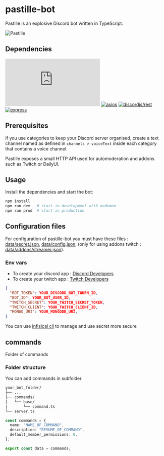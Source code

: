 # pastille-bot

Pastille is an explosive Discord bot written in TypeScript.

![Pastille](https://images.cdn.jeremiemeunier.fr/github/pastille_couv.png)

## Dependencies

[![discord.js](https://img.shields.io/npm/v/discord.js?label=discord.js)](https://www.npmjs.com/package/discord.js)
[![axios](https://img.shields.io/npm/v/axios?label=axios)](https://www.npmjs.com/package/axios)
[![discordjs/rest](https://img.shields.io/npm/v/@discordjs/rest?label=@discordjs/rest)](https://www.npmjs.com/package/@discordjs/rest)
[![express](https://img.shields.io/npm/v/express?label=express)](https://www.npmjs.com/package/express)

## Prerequisites

If you use categories to keep your Discord server organised, create a text channel named as defined in `channels > voiceText` inside each category that contains a voice channel.

Pastille exposes a small HTTP API used for automoderation and addons such as Twitch or DailyUI.

## Usage

Install the dependencies and start the bot:

```bash
npm install
npm run dev   # start in development with nodemon
npm run prod  # start in production
```

## Configuration files

For configuration of pastille-bot you must have these files : [data/secret.json](https://github.com/jeremiemeunier/pastille-bot/blob/main/data/config.sample.json),
[data/config.json](https://github.com/jeremiemeunier/pastille-bot/blob/main/data/config.sample.json),
(only for using addons twitch : [data/addons/streamer.json](https://github.com/jeremiemeunier/pastille-bot/blob/main/data/addons/config.sample.json)).

### Env vars

- To create your discord app : [Discord Developers](https://discord.com/developers/applications)
- To create your twitch app : [Twitch Developers](https://dev.twitch.tv/console/apps/create)

```json
{
  "BOT_TOKEN": YOUR_DISCORD_BOT_TOKEN_ID,
  "BOT_ID": YOUR_BOT_USER_ID,
  "TWITCH_SECRET": YOUR_TWITCH_SECRET_TOKEN,
  "TWITCH_CLIENT": YOUR_TWITCH_CLIENT_ID,
  "MONGO_URI": YOUR_MONGODB_URI,
}
```

You can use [infisical cli](https://infisical.com) to manage and use secret more secure

## commands

Folder of commands

### Folder structure

You can add commands in subfolder.

```txt
your_bot_folder/
├── ...
├── commands/
|   └── base/
|       └── command.ts
└── server.ts
```

```ts
const commands = {
  name: "NAME_OF_COMMAND",
  description: "RESUME_OF_COMMAND",
  default_member_permissions: 0,
};

export const data = commands;
```
